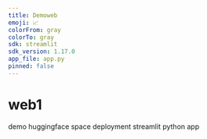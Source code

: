 ```yaml
---
title: Demoweb
emoji: 📈
colorFrom: gray
colorTo: gray
sdk: streamlit
sdk_version: 1.17.0
app_file: app.py
pinned: false
---
```


# web1
demo huggingface space deployment streamlit python app
